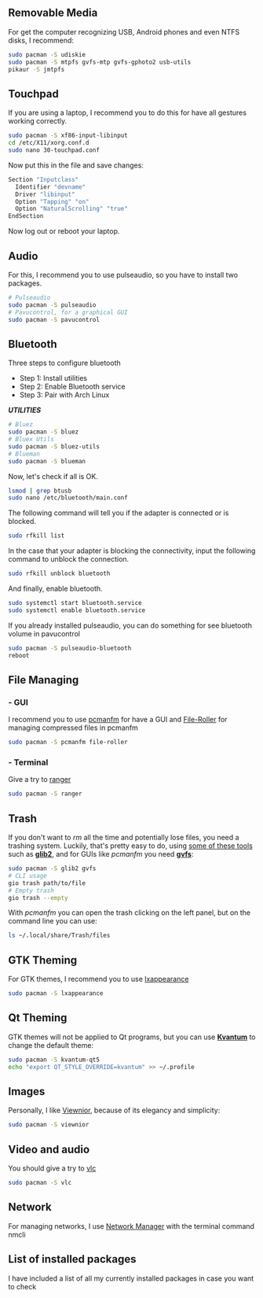 ## Removable Media
For get the computer recognizing USB, Android phones and even NTFS disks, I recommend:
```bash
sudo pacman -S udiskie
sudo pacman -S mtpfs gvfs-mtp gvfs-gphoto2 usb-utils
pikaur -S jmtpfs
```

## Touchpad
If you are using a laptop, I recommend you to do this for have all gestures working correctly.
```bash
sudo pacman -S xf86-input-libinput
cd /etc/X11/xorg.conf.d
sudo nano 30-touchpad.conf
```

Now put this in the file and save changes:
```bash
Section "Inputclass"
  Identifier "devname"
  Driver "libinput"
  Option "Tapping" "on"
  Option "NaturalScrolling" "true"
EndSection
```

Now log out or reboot your laptop.

## Audio
For this, I recommend you to use pulseaudio, so you have to install two packages.
```bash
# Pulseaudio
sudo pacman -S pulseaudio
# Pavucontrol, for a graphical GUI
sudo pacman -S pavucontrol
```

## Bluetooth
Three steps to configure bluetooth
- Step 1: Install utilities
- Step 2: Enable Bluetooth service
- Step 3: Pair with Arch Linux


***UTILITIES***
```bash
# Bluez
sudo pacman -S bluez
# Bluex Utils
sudo pacman -S bluez-utils
# Blueman
sudo pacman -S blueman
```

Now, let's check if all is OK.
```bash
lsmod | grep btusb
sudo nano /etc/bluetooth/main.conf
```

The following command will tell you if the adapter is connected or is blocked.
```bash
sudo rfkill list
```

In the case that your adapter is blocking the connectivity, input the following command to unblock the connection.
```bash
sudo rfkill unblock bluetooth
```

And finally, enable bluetooth.
```bash
sudo systemctl start bluetooth.service
sudo systemctl enable bluetooth.service
```

If you already installed pulseaudio, you can do something for see bluetooth volume in pavucontrol
```bash
sudo pacman -S pulseaudio-bluetooth
reboot
```

## File Managing
### - GUI
I recommend you to use [pcmanfm](https://github.com/lxde/pcmanfm) for have a GUI and [File-Roller](https://github.com/GNOME/file-roller) for managing compressed files in pcmanfm
```bash
sudo pacman -S pcmanfm file-roller
```

### - Terminal
Give a try to [ranger](https://github.com/ranger/ranger)
```bash
sudo pacman -S ranger
```

## Trash

If you don't want to *rm* all the time and potentially lose files, you need a
trashing system. Luckily, that's pretty easy to do, using
[some of these tools](https://wiki.archlinux.org/index.php/Trash_management#Trash_creation)
such as **[glib2](https://www.archlinux.org/packages/core/x86_64/glib2/)**,
and for GUIs like *pcmanfm* you need **[gvfs](https://www.archlinux.org/packages/extra/x86_64/gvfs/)**:

```bash
sudo pacman -S glib2 gvfs
# CLI usage
gio trash path/to/file
# Empty trash
gio trash --empty
```

With *pcmanfm* you can open the trash clicking on the left panel, but on the command
line you can use:

```bash
ls ~/.local/share/Trash/files
```

## GTK Theming
For GTK themes, I recommend you to use [lxappearance](https://github.com/lxde/lxappearance)
```bash
sudo pacman -S lxappearance
```

## Qt Theming

GTK themes will not be applied to Qt programs, but you can use
[**Kvantum**](https://archlinux.org/packages/?name=kvantum-qt5) to change the
default theme:

```bash
sudo pacman -S kvantum-qt5
echo "export QT_STYLE_OVERRIDE=kvantum" >> ~/.profile
```

## Images

Personally, I like [Viewnior](https://github.com/hellosiyan/Viewnior), because of its elegancy and simplicity:

```bash
sudo pacman -S viewnior
```

## Video and audio

You should give a try to 
[vlc](https://wiki.archlinux.org/index.php/VLC_media_player_(Espa%C3%B1ol))

```bash
sudo pacman -S vlc
```

## Network
For managing networks, I use [Network Manager](https://wiki.archlinux.org/title/NetworkManager) with the terminal command nmcli

## List of installed packages
I have included a list of all my currently installed packages in case you want to check
